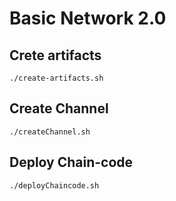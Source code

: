 # Basic Network 2.0

## Crete artifacts

    ./create-artifacts.sh 

## Create Channel

    ./createChannel.sh

## Deploy Chain-code

    ./deployChaincode.sh